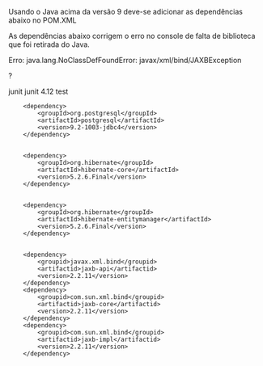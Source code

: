Usando o Java acima da versão 9 deve-se adicionar as dependências abaixo no POM.XML

As dependências abaixo corrigem o erro no console de falta de biblioteca que foi retirada do Java.

Erro: java.lang.NoClassDefFoundError: javax/xml/bind/JAXBException


?

<dependency>
			<groupId>junit</groupId>
			<artifactId>junit</artifactId>
			<version>4.12</version>
			<scope>test</scope>
		</dependency>

		<dependency>
			<groupId>org.postgresql</groupId>
			<artifactId>postgresql</artifactId>
			<version>9.2-1003-jdbc4</version>
		</dependency>


		<dependency>
			<groupId>org.hibernate</groupId>
			<artifactId>hibernate-core</artifactId>
			<version>5.2.6.Final</version>
		</dependency>


		<dependency>
			<groupId>org.hibernate</groupId>
			<artifactId>hibernate-entitymanager</artifactId>
			<version>5.2.6.Final</version>
		</dependency>


		<dependency>
			<groupid>javax.xml.bind</groupid>
			<artifactid>jaxb-api</artifactid>
			<version>2.2.11</version>
		</dependency>
		<dependency>
			<groupid>com.sun.xml.bind</groupid>
			<artifactid>jaxb-core</artifactid>
			<version>2.2.11</version>
		</dependency>
		<dependency>
			<groupid>com.sun.xml.bind</groupid>
			<artifactid>jaxb-impl</artifactid>
			<version>2.2.11</version>
		</dependency>
